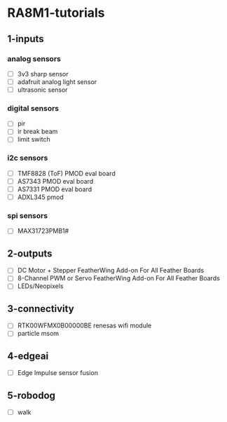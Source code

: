 # RA8M1-tutorials

## 1-inputs
### analog sensors
- [ ] 3v3 sharp sensor
- [ ] adafruit analog light sensor
- [ ] ultrasonic sensor
### digital sensors
- [ ] pir
- [ ] ir break beam
- [ ] limit switch
### i2c sensors
- [ ] TMF8828 (ToF) PMOD eval board
- [ ] AS7343 PMOD eval board
- [ ] AS7331 PMOD eval board
- [ ] ADXL345 pmod
### spi sensors
- [ ] MAX31723PMB1# 
## 2-outputs
- [ ] DC Motor + Stepper FeatherWing Add-on For All Feather Boards
- [ ] 8-Channel PWM or Servo FeatherWing Add-on For All Feather Boards
- [ ] LEDs/Neopixels
## 3-connectivity
- [ ] RTK00WFMX0B00000BE renesas wifi module
- [ ] particle msom
## 4-edgeai
- [ ] Edge Impulse sensor fusion
## 5-robodog
- [ ] walk
